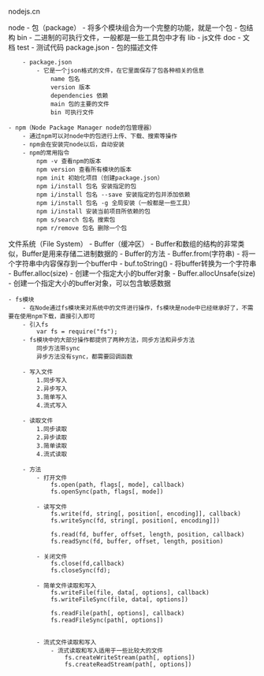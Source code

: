 nodejs.cn

node
	- 包（package）
		- 将多个模块组合为一个完整的功能，就是一个包
		- 包结构
			bin
				- 二进制的可执行文件，一般都是一些工具包中才有
			lib
				- js文件
			doc
				- 文档
			test
				- 测试代码
			package.json
				- 包的描述文件

		- package.json
			- 它是一个json格式的文件，在它里面保存了包各种相关的信息
				name 包名
				version 版本
				dependencies 依赖
				main 包的主要的文件
				bin 可执行文件

	- npm（Node Package Manager node的包管理器）
		- 通过npm可以对node中的包进行上传、下载、搜索等操作
		- npm会在安装完node以后，自动安装
		- npm的常用指令
			npm -v 查看npm的版本
			npm version 查看所有模块的版本
			npm init 初始化项目（创建package.json）
			npm i/install 包名 安装指定的包
			npm i/install 包名 --save 安装指定的包并添加依赖
			npm i/install 包名 -g 全局安装（一般都是一些工具）
			npm i/install 安装当前项目所依赖的包
			npm s/search 包名 搜索包
			npm r/remove 包名 删除一个包

文件系统（File System）
	- Buffer（缓冲区）
		- Buffer和数组的结构的非常类似，Buffer是用来存储二进制数据的
		- Buffer的方法
			- Buffer.from(字符串)
				- 将一个字符串中内容保存到一个buffer中
			- buf.toString()
				- 将buffer转换为一个字符串
			- Buffer.alloc(size)
				- 创建一个指定大小的buffer对象
			- Buffer.allocUnsafe(size)
				- 创建一个指定大小的buffer对象，可以包含敏感数据


	- fs模块
		- 在Node通过fs模块来对系统中的文件进行操作，fs模块是node中已经继承好了，不需要在使用npm下载，直接引入即可
		- 引入fs
			var fs = require("fs");
		- fs模块中的大部分操作都提供了两种方法，同步方法和异步方法
			同步方法带sync
			异步方法没有sync，都需要回调函数

		- 写入文件
			1.同步写入
			2.异步写入
			3.简单写入
			4.流式写入

		- 读取文件
			1.同步读取
			2.异步读取
			3.简单读取
			4.流式读取

		- 方法
			- 打开文件
				fs.open(path, flags[, mode], callback)
				fs.openSync(path, flags[, mode])

			- 读写文件
				fs.write(fd, string[, position[, encoding]], callback)
				fs.writeSync(fd, string[, position[, encoding]])

				fs.read(fd, buffer, offset, length, position, callback)
				fs.readSync(fd, buffer, offset, length, position)

			- 关闭文件
				fs.close(fd,callback)
				fs.closeSync(fd);

			- 简单文件读取和写入
				fs.writeFile(file, data[, options], callback)
				fs.writeFileSync(file, data[, options])

				fs.readFile(path[, options], callback)
				fs.readFileSync(path[, options])


			- 流式文件读取和写入
				- 流式读取和写入适用于一些比较大的文件
					fs.createWriteStream(path[, options])
					fs.createReadStream(path[, options])











